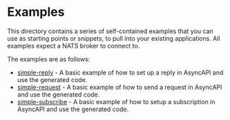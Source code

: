 # Examples

This directory contains a series of self-contained examples that you can use as starting points or snippets, to pull into your existing applications. All examples expect a NATS broker to connect to.

The examples are as follows:

- [simple-reply](./simple-reply) - A basic example of how to set up a reply in AsyncAPI and use the generated code.
- [simple-request](./simple-request) - A basic example of how to send a request in AsyncAPI and use the generated code.
- [simple-subscribe](./simple-subscribe) - A basic example of how to setup a subscription in AsyncAPI and use the generated code.

